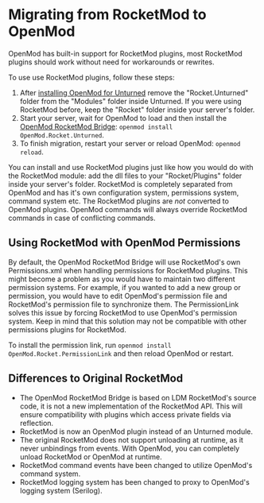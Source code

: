 # Migrating from RocketMod to OpenMod

OpenMod has built-in support for RocketMod plugins, most RocketMod plugins should work without need for workarounds or rewrites. 

To use use RocketMod plugins, follow these steps:
1. After [installing OpenMod for Unturned](../installation/unturned.md) remove the "Rocket.Unturned" folder from the "Modules" folder inside Unturned. If you were using RocketMod before, keep the "Rocket" folder inside your server's folder.
2. Start your server, wait for OpenMod to load and then install the [OpenMod RocketMod Bridge](https://github.com/openmod/openmod/tree/master/unturned/rocketmod): `openmod install OpenMod.Rocket.Unturned`.
3. To finish migration, restart your server or reload OpenMod: `openmod reload`.

You can install and use RocketMod plugins just like how you would do with the RocketMod module: add the dll files to your "Rocket/Plugins" folder inside your server's folder. RocketMod is completely separated from OpenMod and has it's own configuration system, permissions system, command system etc. The RocketMod plugins are *not* converted to OpenMod plugins. OpenMod commands will always override RocketMod commands in case of conflicting commands.

## Using RocketMod with OpenMod Permissions
By default, the OpenMod RocketMod Bridge will use RocketMod's own Permissions.xml when handling permissions for RocketMod plugins. This might become a problem as you would have to maintain two different permission systems. For example, if you wanted to add a new group or permission, you would have to edit OpenMod's permission file and RocketMod's permission file to synchronize them. The PermissionLink solves this issue by forcing RocketMod to use OpenMod's permission system. Keep in mind that this solution may not be compatible with other permissions plugins for RocketMod.

To install the permission link, run `openmod install OpenMod.Rocket.PermissionLink` and then reload OpenMod or restart.

## Differences to Original RocketMod
* The OpenMod RocketMod Bridge is based on LDM RocketMod's source code, it is not a new implementation of the RocketMod API. This will ensure compatibility with plugins which access private fields via reflection.
* RocketMod is now an OpenMod plugin instead of an Unturned module.
* The original RocketMod does not support unloading at runtime, as it never unbindings from events. With OpenMod, you can completely unload RocketMod or OpenMod at runtime.
* RocketMod command events have been changed to utilize OpenMod's command system.
* RocketMod logging system has been changed to proxy to OpenMod's logging system (Serilog).